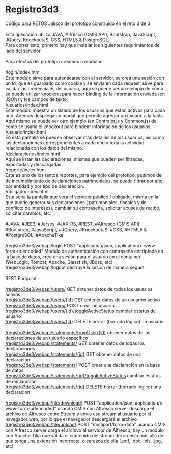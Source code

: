 # Registro3d3<br/>
Código para RETOS Jalisco del prototipo construido en el reto 3 de 3<br/>
<br/>
Esta aplicación utiliza JAVA, Alfresco (CMIS API), Bootstrap, JavaScript, JQuery, KnockoutJS, CSS, HTML5 & PostgreSQL.<br/>
Para correr esto, primero hay que instalar los siguientes requrimientos del lado del servidor.<br/>
<br/>
Para efectos del prototipo creamos 5 módulos:<br/>
<br/>
/login/index.html<br/>
Este módulo sirve para autenticarse con el servidor, se crea una sesión con un Id, que es guardado como cookie y se envía en cada request, sirve para validar las credenciales del usuario, aquí se puede ver un ejemplo de cómo se puede utilizar knockout para hacer binding de la información enviada (en JSON) y los campos de texto.<br/>
/usuarios/index.html<br/>
Este módulo muestra un listado de los usuarios que están activos para cada uno. Además despliega un modal que permite agregar un usuario a la tabla. Aquí mismo se puede ver otro ejemplo (en Contralor.js y Common.js) de cómo se usaría el knockout para bindear información de los usuarios.<br/>
/usuario/index.html<br/>
En esta pantalla se pueden observar más detalles de los usuarios, así como las declaraciones correspondientes a cada uno y toda la actividad relacionada con los datos del mismo.<br/>
/declaraciones/index.html<br/>
Aquí se listan las declaraciones, mismas que pueden ser filtradas, exportadas y descargadas.<br/>
/reporte/index.html<br/>
Este es uno de los tantos reportes, para ejemplo del prototipo, pusimos del de incumplimiento de declaraciones patrimoniales, se puede filtrar por año, por entidad y por tipo de declaración.<br/>
/obligado/index.html<br/>
Esta sería la pantalla que vera el servidor público / obligado, misma en la que puede generar sus declaraciones ( patrimoniales, fiscales y de conflicto de intereses), cambiar su contraseña, solicitar acuses de recibo, solicitar cambios, etc.<br/>
<br/>
#JAVA, #JEE3, #Jersey, #JAX-RS, #REST, #Alfresco (CMIS API), #Bootstrap, #JavaScript, #JQuery, #KnockoutJS, #CSS, #HTML5 & #PostgreSQL, #ApacheTika<br/>
<br/>
/registro3de3/webapi/login POST "application/json, application/x-www-form-urlencoded" Módulo de authenticación con contraseña encriptada en la base de datos, crea una sesión para el usuario en el container (WebLogic, Tomcat, Apache, Glassfish, JBoss, etc) <br/>
/registro3de3/webapi/logout destruye la sesión de manera segura<br/>
<br/>
REST Endpoint<br/>
<br/>
<a href="#">/registro3de3/webapi/users/</a> GET obtener datos de todos los usuarios activos <br/>
<a href="#">/registro3de3/webapi/users/{id}</a> GET obtener datos de un usuarios activo<br/>
<a href="#">/registro3de3/webapi/users/</a> POST crear un usuario<br/>
<a href="#">/registro3de3/webapi/users/{id}/toggleActiveStatus</a> cambiar estatus de usuario<br/>
<a href="#">/registro3de3/webapi/users/{id}</a> DELETE borrar (borrado lógico) un usuario<br/>
<br/>
<a href="#">/registro3de3/webapi/statements/fromUser/{id}</a> obtener datos de las declaraciones de un usuario específico<br/>
<a href="#">/registro3de3/webapi/statements/</a> GET obtener datos de todas los declaraciones<br/>
<a href="#">/registro3de3/webapi/statements/{id}</a> GET obtener datos de una declaración<br/>
<a href="#">/registro3de3/webapi/statements/</a> POST crear una declaración en la base de datos<br/>
<a href="#">/registro3de3/webapi/statements/{id}/toggleActiveStatus</a> cambiar estatus de declaración<br/>
<a href="#">/registro3de3/webapi/statements/{id}</a> DELETE borrar (borrado lógico) una declaracion<br/>
<br/>
<a href="#">/registro3de3/webapi/file/download/</a> POST "application/json, application/x-www-form-urlencoded" usando CMIS con Alfresco server descarga el archivo de Alfresco como Stream y envía ese stream al usuario por el navegador web, por lo que el navegador descargará el archivo<br/>
<a href="#">/registro3de3/webapi/file/upload/</a> POST "multipart/form-data" usando CMIS con Alfresco server carga el archivo al servidor de Alfresco, hay un modulo con Apache Tika que válida el contenido del stream del archivo más allá de que tenga una extensión incorrecta, o carezca de ella (.pdf, .doc, .xls, .jpg, etc)<br/>
